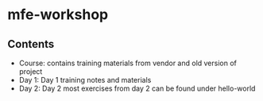 # mfe-workshop

## Contents

- Course: contains training materials from vendor and old version of project
- Day 1: Day 1 training notes and materials
- Day 2: Day 2 most exercises from day 2 can be found under hello-world
